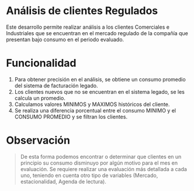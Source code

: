 # Análisis de clientes Regulados
Este desarrollo permite realizar análisis a los clientes Comerciales e Industriales que se encuentran en el mercado
regulado de la compañía que presentan bajo consumo en el periodo evaluado.

# Funcionalidad

1. Para obtener precisión en el análisis, se obtiene un consumo promedio del sistema de facturación legado.
2. Los clientes nuevos que no se encuentran en el sistema legado, se les calcula un promedio.
3. Calculamos valores MINIMOS y MAXIMOS históricos del cliente.
4. Se realiza una diferencia porcentual entre el consumo MINIMO y el CONSUMO PROMEDIO y se filtran los clientes.

# Observación
> De esta forma podemos encontrar o determinar que clientes en un principio su consumo disminuyo por algún motivo para el mes en evaluación. 
Se requiere realizar una evaluación más detallada a cada uno, teniendo en cuenta otro tipo de variables (Mercado, estacionalidad, Agenda de lectura).
